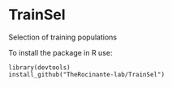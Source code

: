# TrainSel
Selection of training populations

To install the package in R use:

```
library(devtools)
install_github("TheRocinante-lab/TrainSel")

```
